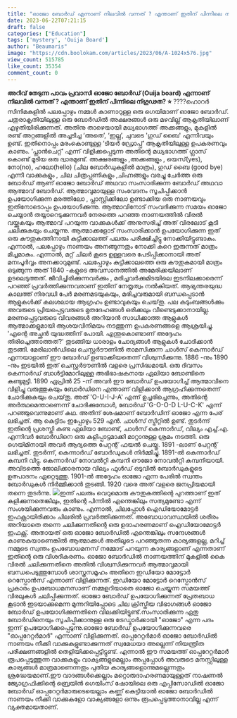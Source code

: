 ```yaml
---
title: "ഓജോ ബോർഡ് എന്നാണ് നിലവിൽ വന്നത് ? എന്താണ് ഇതിന് പിന്നിലെ നിഗൂഢത ?"
date: 2023-06-22T07:21:15
draft: false
categories: ["Education"]
tags: ['mystery', 'Ouija Board']
author: "Beaumaris"
image: "https://cdn.boolokam.com/articles/2023/06/A-1024x576.jpg"
view_count: 515785
like_count: 35354
comment_count: 0
---
```


**അറിവ് തേടുന്ന പാവം പ്രവാസി** **ഓജോ ബോർഡ് (Ouija board) എന്നാണ് നിലവിൽ വന്നത് ? എന്താണ് ഇതിന് പിന്നിലെ നിഗൂഢത? ⭐** ????ഹൊറർ സിനിമകളിൽ പലപ്പോഴും നമ്മൾ കാണാറുള്ള ഒരു ഗെയിമാണ് ഓജോ ബോർഡ്. ചതുരാകൃതിയിലുള്ള ഒരു ബോർഡിൽ അക്ഷരങ്ങൾ ഒരു മഴവില്ല് ആകൃതിയിലാണ് എഴുതിയിരിക്കുന്നത്. അതിനു താഴെയായി മധ്യഭാഗത്ത് അക്കങ്ങളും, മുകളിൽ രണ്ട് അറ്റങ്ങളിൽ അച്ചടിച്ച ‘അതെ’, ‘ഇല്ല’, ചുവടെ 'ഗുഡ് ബൈ' എന്നിവയും ഉണ്ട്. ഇതിനൊപ്പം മരംകൊണ്ടുള്ള ‘ടിയർ ഡ്രോപ്പ്’ ആകൃതിയിലുള്ള ഉപകരണവും കാണും. ‘പ്ലാൻ‌ചെറ്റ്’ എന്ന് വിളിക്കപ്പെടുന്ന അതിന്റെ മധ്യഭാഗത്ത് ഗ്ലാസ് കൊണ്ട് മൂടിയ ഒരു ദ്വാരമുണ്ട്. അക്ഷരങ്ങളും ,അക്കങ്ങളും , യെസ്(yes), നോ(no), ഹലോ(hello) (ചില ബോർഡുകളിൽ മാത്രം), ഗുഡ് ബൈ (good bye) എന്നീ വാക്കുകളും , ചില ചിത്രപ്പണികളും ,ചിഹ്നങ്ങളും വരച്ചു ചേർത്ത ഒരു ബോർഡ്‌ ആണ് ഓജോ ബോർഡ് അഥവാ സംസാരിക്കുന്ന ബോർഡ്‌ അഥവാ ആത്മാവ് ബോർഡ്. ആത്മാവുമായുള്ള സംവേദനം സൂചിപ്പിക്കാൻ ഉപയോഗിക്കുന്ന മരത്തിലോ , പ്ലാസ്റ്റിക്കിലോ ഉണ്ടാക്കിയ ഒരു നാണയവും ഇതിനോടൊപ്പം ഉപയോഗിക്കുന്നു. ആത്മാവിനോട് സംവദിക്കുന്ന സമയം ഓജോ ചെയ്യാൻ തയ്യാറെടുക്കുന്നവർ നേരത്തെ പറഞ്ഞ നാണയത്തിൽ വിരൽ വയ്ക്കുകയും ആത്മാവ് പറയുന്ന വാക്കുകൾക്ക് അനുസരിച്ച് അത് വിരലോട് കൂടി ചലിക്കുകയും ചെയ്യുന്നു. [](https://cdn.boolokam.com/articles/2023/06/A.jpg)ആത്മാക്കളോട് സംസാരിക്കാൻ ഉപയോഗിക്കുന്ന ഇത് ഒരു കൗതുകത്തിനായി കുട്ടിക്കാലത്ത് പലരും പരീക്ഷിച്ചിട്ടു നോക്കിയിട്ടുണ്ടാകും. എന്നാൽ, പലപ്പോഴും നാണയം അനങ്ങുന്നതും നോക്കി കുറെ ഇരുന്നത് മാത്രം മിച്ചമാകും. എന്നാൽ, മറ്റ് ചിലർ കൂടെ ഉള്ളവരെ പേടിപ്പിക്കാനായി അത് മനഃപൂർവ്വം അനക്കാറുമുണ്ട്. പലപ്പോഴും കുട്ടിക്കാലത്തെ ഒരു കൗതുകമായി മാത്രം ഒടുങ്ങുന്ന അത് 1840 -കളുടെ അവസാനത്തിൽ അമേരിക്കയിലാണ് ഉടലെടുത്തത്. ജീവിച്ചിരിക്കുന്നവർക്കും , മരിച്ചവർക്കുമിടയിലെ ഇടനിലക്കാരെന്ന് പറഞ്ഞ് പ്രവർത്തിക്കുന്നവരാണ് ഇതിന് നേതൃത്വം നൽകിയത്. ആഭ്യന്തരയുദ്ധ കാലത്ത് നിരവധി പേർ മരണമടയുകയും, മരിച്ചവരുമായി ബന്ധപ്പെടാൻ ആളുകൾക്ക് കലശലായ ആഗ്രഹം ഉണ്ടാവുകയും ചെയ്‌തു. പല കുടുംബങ്ങൾക്കും അവരുടെ പ്രിയപ്പെട്ടവരുടെ മൃതദേഹങ്ങൾ ഒരിക്കലും വീണ്ടെടുക്കാനായില്ല. മരണപ്പെട്ടവരുടെ വിവരങ്ങൾ അറിയാൻ സാധിക്കാത്ത ആളുകൾ ആത്മാക്കളുമായി ആശയവിനിമയം നടത്തുന്ന ഉപകരണങ്ങളെ ആശ്രയിച്ചു. 'എന്റെ അച്ഛൻ യുദ്ധത്തിന് പോയി. എന്തുകൊണ്ടാണ് അദ്ദേഹം തിരിച്ചെത്താത്തത്?' തുടങ്ങിയ ധാരാളം ചോദ്യങ്ങൾ ആളുകൾ ചോദിക്കാൻ തുടങ്ങി. മേരിലാൻഡിലെ ചെസ്റ്റർടൗണിൽ താമസിക്കുന്ന ചാൾസ് കെന്നാർഡ് എന്നയാളാണ് ഈ ബോർഡ് ഉണ്ടാക്കിയതെന്ന് വിശ്വസിക്കുന്നു. 1886 -നും 1890 -നും ഇടയിൽ ഇത് ചെസ്റ്റർടൗണിൽ വളരെ പ്രസിദ്ധമായി. ഒരു ദിവസം കെന്നാർഡ് ബാൾട്ടിമോറിലുള്ള അഭിഭാഷകനായ ഏലിയാ ബോണ്ടിനെ കണ്ടുമുട്ടി. 1890 ഏപ്രിൽ 25 -ന് അവർ ഈ ബോർഡ് ഉപയോഗിച്ച് ആത്മാവിനെ വിളിച്ചു വരുത്തുകയും ബോർഡിനെ എന്താണ് വിളിക്കാൻ ആഗ്രഹിക്കുന്നതെന്ന് ചോദിക്കുകയും ചെയ്‌തു. അത് 'O-U-I-J-A' എന്ന് ഉച്ചരിച്ചെന്നും, അതിന്റെ അർത്ഥമെന്താണെന്ന് ചോദിക്കുമ്പോൾ, ബോർഡ് 'G-O-O-D L-U-C-K' എന്ന് പറഞ്ഞുവെന്നുമാണ് കഥ. അതിന് ശേഷമാണ് ബോർഡിന് ഓജോ എന്ന പേര് ലഭിച്ചത്. ആ കെട്ടിടം ഇപ്പോഴും 529 എൻ. ചാൾസ് സ്ട്രീറ്റിൽ ഉണ്ട്. തുടർന്ന് ഇതിന്റെ പ്രശസ്തി കണ്ട ഏലിയാ ബോണ്ട്, ചാൾസ് കെന്നാർഡ്, വില്യം എച്ച്.എ. എന്നിവർ ബോർഡിനെ ഒരു കളിപ്പാട്ടമാക്കി മാറ്റാനുള്ള ശ്രമം നടത്തി. ഒരു ഗെയിമിനായി അവർ ആദ്യത്തെ പേറ്റന്റ് ഫയൽ ചെയ്തു. 1891 -ലാണ് പേറ്റന്റ് ലഭിച്ചത്. തുടർന്ന്, കെന്നാർഡ് ബോർഡുകൾ നിർമ്മിച്ചു. 1891-ൽ കെന്നാർഡ് കമ്പനി വിട്ടു. കെന്നാർഡ് നോവൽറ്റി കമ്പനി ഔജോ നോവൽറ്റി കമ്പനിയായി. അവിടത്തെ ജോലിക്കാരനായ വില്യം ഫുൾഡ് ഒടുവിൽ ബോർഡുകളുടെ ഉത്പാദനം ഏറ്റെടുത്തു. 1901-ൽ അദ്ദേഹം ഓജോ എന്ന പേരിൽ സ്വന്തം ബോർഡുകൾ നിർമ്മിക്കാൻ തുടങ്ങി. 1920 വരെ അത് വളരെ ജനപ്രിയമായി തന്നെ തുടർന്നു. [![](https://cdn.boolokam.com/articles/2023/06/feeggg.jpg)](https://cdn.boolokam.com/articles/2023/06/feeggg.jpg)ഇന്ന് പലരും വെറുമൊരു കൗതുകത്തിന്റെ പുറത്താണ് ഇത് കളിക്കുന്നതെങ്കിലും, ഇതിന്റെ പിന്നിൽ എന്തെങ്കിലും സത്യമുണ്ടോ എന്ന് സംശയിക്കുന്നവരും കാണും. എന്നാൽ, ചിലപ്പോൾ ഐഡിയോമോട്ടർ ഇഫക്റ്റായിരിക്കാം ചിലരിൽ പ്രവർത്തിക്കുന്നത്. അബോധാവസ്ഥയിൽ ശരീരം അറിയാതെ തന്നെ ചലിക്കുന്നതിന്റെ ഒരു ഉദാഹരണമാണ് ഐഡിയോമോട്ടർ ഇഫക്റ്റ്. അതായത് ഒരു ഓജോ ബോർഡിൽ എന്തെങ്കിലും സന്ദേശങ്ങൾ കാണുകയാണെങ്കിൽ ആത്മാക്കൾ അതിലൂടെ പറഞ്ഞുതന്ന കാര്യങ്ങളല്ല, മറിച്ച് നമ്മുടെ സ്വന്തം ഉപബോധമനസ് നമ്മോട് പറയുന്ന കാര്യങ്ങളാണ് എന്നതാണ് ഇതിന്റെ ഒരു വിശദീകരണം. ഓജോ ബോർഡിൽ നാണയത്തിന് മുകളിൽ കൈ വിരൽ ചലിക്കുന്നതിനെ അതിൽ വിശ്വസിക്കുന്നവർ ആത്മാവുമായി ബന്ധപെടുത്തുമ്പോൾ ശാസ്ത്രസമൂഹം അതിനെ ഇഡിയോ മോട്ടോർ റെസ്പോൻസ്‌ എന്നാണ് വിളിക്കുന്നത്. ഇഡിയോ മോട്ടോർ റെസ്പോൻസ്‌ പ്രകാരം ഉപബോധമനസാണ് നമ്മളറിയാതെ ഓജോ ചെയ്യുന്ന സമയത്ത് വിരലുകൾ ചലിപ്പിക്കുന്നത്. ഓജോ ബോർഡ് ഉപയോഗിക്കുന്നത് പ്രേതബാധ കൂടാൻ ഇടയാക്കുമെന്ന മുന്നറിയിപ്പോടെ ചില ക്രിസ്തീയ വിഭാഗങ്ങൾ ഓജോ ബോർഡ്‌ ഉപയോഗിക്കുന്നതിനെ വിലക്കിയിട്ടുണ്ട്.സംസാരിക്കുന്ന ഏതു ബോർഡിനെയും സൂചിപ്പിക്കാനുള്ള ഒരു ട്രേഡ്മാർക്കായി "ഓജോ" എന്ന പദം ഇന്ന് ഉപയോഗിക്കപ്പെടുന്നു.ഓജോ ബോർഡ് ഉപയോഗിക്കുന്നവരെ "ഓപ്പറേറ്റർമാർ" എന്നാണ് വിളിക്കുന്നത്. ഓപ്പറേറ്റർമാർ ഓജോ ബോർഡിൽ നാണയം നീക്കി വാക്കുകളുണ്ടാക്കുന്നത് സ്വമേധയാ അല്ലെന്ന് നിയന്ത്രിത പരീക്ഷണങ്ങളിൽ തെളിയിക്കപ്പെട്ടിട്ടുണ്ട്. എന്നാൽ ഈ സമയത്ത് ഓപ്പറേറ്റർമാർ രൂപപ്പെടുത്തുന്ന വാക്കുകളും വാക്യങ്ങളുമെല്ലാം അപ്പപ്പോൾ അവരുടെ മനസ്സിലുള്ള കാര്യങ്ങൾ മാത്രമാണെന്നതും പുതിയ കാര്യങ്ങളൊന്നുമല്ലെന്നതും ശ്രദ്ധേയമാണ്.ഈ വാദങ്ങൾക്കെല്ലാം മറ്റൊരുദാഹരണമായുള്ളത് നാഷണൽ ജ്യോഗ്രഫിക്കിന്റെ ബ്രെയിൻ ഗെയിംസ് ഷോയിലെ ഒരു എപ്പിസോഡിൽ ഓജോ ബോർഡ് ഓപ്പറേറ്റർമാരുടെയെല്ലാം കണ്ണ് കെട്ടിയാൽ ഓജോ ബോർഡിൽ നാണയം നീക്കി വാക്കുകളോ വാക്യങ്ങളോ ഒന്നും രൂപപ്പെടുത്താനാവില്ല എന്ന് വ്യക്തമായതാണ്.
